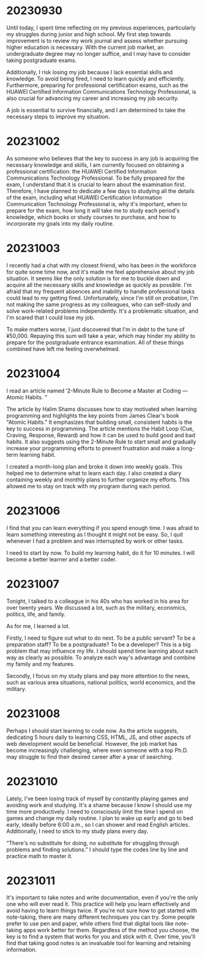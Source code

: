 # 20230930

Until today, I spent time reflecting on my previous experiences, particularly my struggles during junior and high school. My first step towards improvement is to review my work journal and assess whether pursuing higher education is necessary. With the current job market, an undergraduate degree may no longer suffice, and I may have to consider taking postgraduate exams. 

Additionally, I risk losing my job because I lack essential skills and knowledge. To avoid being fired, I need to learn quickly and efficiently. Furthermore, preparing for professional certification exams, such as the HUAWEI Certified Information Communications Technology Professional, is also crucial for advancing my career and increasing my job security. 

A job is essential to survive financially, and I am determined to take the necessary steps to improve my situation.

# 20231002

As someone who believes that the key to success in any job is acquiring the necessary knowledge and skills, I am currently focused on obtaining a professional certification: the HUAWEI Certified Information Communications Technology Professional. To be fully prepared for the exam, I understand that it is crucial to learn about the examination first. Therefore, I have planned to dedicate a few days to studying all the details of the exam, including what HUAWEI Certification Information Communication Technology Professional is, why it's important, when to prepare for the exam, how long it will take me to study each period's knowledge, which books or study courses to purchase, and how to incorporate my goals into my daily routine.

# 20231003 

I recently had a chat with my closest friend, who has been in the workforce for quite some time now, and it's made me feel apprehensive about my job situation. It seems like the only solution is for me to buckle down and acquire all the necessary skills and knowledge as quickly as possible. I'm afraid that my frequent absences and inability to handle professional tasks could lead to my getting fired. Unfortunately, since I'm still on probation, I'm not making the same progress as my colleagues, who can self-study and solve work-related problems independently. It's a problematic situation, and I'm scared that I could lose my job.

To make matters worse, I just discovered that I'm in debt to the tune of ¥50,000. Repaying this sum will take a year, which may hinder my ability to prepare for the postgraduate entrance examination. All of these things combined have left me feeling overwhelmed.

# 20231004

I read an article named ‘2-Minute Rule to Become a Master at Coding — Atomic  Habits. “

The article by Halim Shams discusses how to stay motivated when learning programming and highlights the key points from James Clear's book "Atomic Habits." It emphasizes that building small, consistent habits is the key to success in programming. The article mentions the Habit Loop (Cue, Craving, Response, Reward) and how it can be used to build good and bad habits. It also suggests using the 2-Minute Rule to start small and gradually increase your programming efforts to prevent frustration and make a long-term learning habit.

I created a month-long plan and broke it down into weekly goals. This helped me to determine what to learn each day. I also created a diary containing weekly and monthly plans to further organize my efforts. This allowed me to stay on track with my program during each period.

# 20231006

I find that you can learn everything if you spend enough time. I was afraid to learn something interesting as I thought it might not be easy. So, I quit whenever I had a problem and was interrupted by work or other tasks.

I need to start by now. To build my learning habit, do it for 10 minutes. I will become a better learner and a better coder.

# 20231007

Tonight, I talked to a colleague in his 40s who has worked in his area for over twenty years. We discussed a lot, such as the military, economics, politics, life, and family.

As for me, I learned a lot.

Firstly, I need to figure out what to do next. To be a public servant? To be a preparation staff? To be a postgraduate? To be a developer? This is a big problem that may influence my life. I should spend time learning about each way as clearly as possible. To analyze each way's advantage and combine my family and my features.

Secondly, I focus on my study plans and pay more attention to the news, such as various area situations, national politics, world economics, and the military. 

# 20231008

Perhaps I should start learning to code now. As the article suggests, dedicating 5 hours daily to learning CSS, HTML, JS, and other aspects of web development would be beneficial. However, the job market has become increasingly challenging, where even someone with a top Ph.D. may struggle to find their desired career after a year of searching.

# 20231010

Lately, I've been losing track of myself by constantly playing games and avoiding work and studying. It's a shame because I know I should use my time more productively. I need to consciously limit the time I spend on games and change my daily routine. I plan to wake up early and go to bed early, ideally before 6:00 a.m., so I can shower and read English articles. Additionally, I need to stick to my study plans every day.

“There's no substitute for doing, no substitute for struggling through problems and finding solutions.” I should type the codes line by line and practice math to master it.

# 20231011

It's important to take notes and write documentation, even if you're the only one who will ever read it. This practice will help you learn effectively and avoid having to learn things twice. If you're not sure how to get started with note-taking, there are many different techniques you can try. Some people prefer to use pen and paper, while others find that digital tools like note-taking apps work better for them. Regardless of the method you choose, the key is to find a system that works for you and stick with it. Over time, you'll find that taking good notes is an invaluable tool for learning and retaining information.

